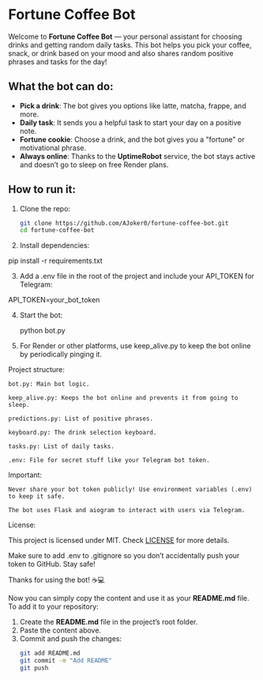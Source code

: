 # Fortune Coffee Bot

Welcome to **Fortune Coffee Bot** — your personal assistant for choosing drinks and getting random daily tasks. This bot helps you pick your coffee, snack, or drink based on your mood and also shares random positive phrases and tasks for the day!

## What the bot can do:
- **Pick a drink**: The bot gives you options like latte, matcha, frappe, and more.
- **Daily task**: It sends you a helpful task to start your day on a positive note.
- **Fortune cookie**: Choose a drink, and the bot gives you a "fortune" or motivational phrase.
- **Always online**: Thanks to the **UptimeRobot** service, the bot stays active and doesn’t go to sleep on free Render plans.

## How to run it:

1. Clone the repo:
   ```bash
   git clone https://github.com/AJoker0/fortune-coffee-bot.git
   cd fortune-coffee-bot
   
2. Install dependencies:

pip install -r requirements.txt

3. Add a .env file in the root of the project and include your API_TOKEN for Telegram:

API_TOKEN=your_bot_token

4. Start the bot:

    python bot.py

5. For Render or other platforms, use keep_alive.py to keep the bot online by periodically pinging it.

Project structure:

    bot.py: Main bot logic.

    keep_alive.py: Keeps the bot online and prevents it from going to sleep.

    predictions.py: List of positive phrases.

    keyboard.py: The drink selection keyboard.

    tasks.py: List of daily tasks.

    .env: File for secret stuff like your Telegram bot token.

Important:

    Never share your bot token publicly! Use environment variables (.env) to keep it safe.

    The bot uses Flask and aiogram to interact with users via Telegram.

License:

This project is licensed under MIT. Check [LICENSE]([url](https://docs.github.com/en/repositories/managing-your-repositorys-settings-and-features/customizing-your-repository/licensing-a-repository#applying-a-license-to-a-repository-with-an-existing-license)) for more details.

Make sure to add .env to .gitignore so you don’t accidentally push your token to GitHub. Stay safe!

Thanks for using the bot! ☕💻


Now you can simply copy the content and use it as your **README.md** file. To add it to your repository:

1. Create the **README.md** file in the project’s root folder.
2. Paste the content above.
3. Commit and push the changes:
   ```bash
   git add README.md
   git commit -m "Add README"
   git push
